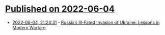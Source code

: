 # [Published on 2022-06-04](index.md)

* [2022-06-04, 21:24:31](https://news.ycombinator.com/item?id=31625245) - [Russia’s Ill-Fated Invasion of Ukraine: Lessons in Modern Warfare](https://www.csis.org/analysis/russias-ill-fated-invasion-ukraine-lessons-modern-warfare)

